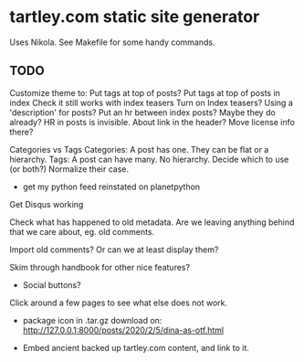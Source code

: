 # tartley.com static site generator

Uses Nikola. See Makefile for some handy commands.

## TODO

Customize theme to:
    Put tags at top of posts?
    Put tags at top of posts in index
    Check it still works with index teasers
    Turn on Index teasers?
        Using a 'description' for posts?
    Put an hr between index posts?
        Maybe they do already? HR in posts is invisible.
    About link in the header?
        Move license info there?

Categories vs Tags
Categories: A post has one. They can be flat or a hierarchy.
Tags: A post can have many. No hierarchy.
Decide which to use (or both?)
Normalize their case.

* get my python feed reinstated on planetpython

Get Disqus working

Check what has happened to old metadata.
Are we leaving anything behind that we care about, eg. old comments.

Import old comments? Or can we at least display them?

Skim through handbook for other nice features?
* Social buttons?

Click around a few pages to see what else does not work.
* package icon in .tar.gz download on:
  http://127.0.0.1:8000/posts/2020/2/5/dina-as-otf.html

* Embed ancient backed up tartley.com content, and link to it.

